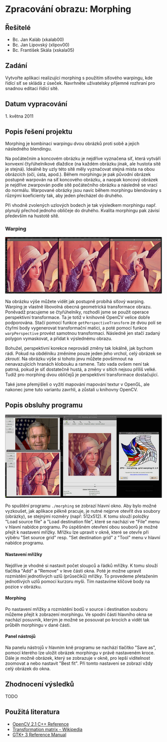 Zpracování obrazu: Morphing
===========================

Řešitelé
--------
* Bc. Jan Kaláb (xkalab00)
* Bc. Jan Lipovský (xlipov00)
* Bc. František Skála (xskala05)

Zadání
------
Vytvořte aplikaci realizující morphing s použitím síťového warpingu, kde řídící síť se skládá z úseček. Navrhněte uživatelsky příjemné rozhraní pro snadnou editaci řídící sítě.

Datum vypracování
-----------------
<p>1. května 2011</p>

Popis řešení projektu
---------------------
Morphing je kombinaci warpingu dvou obrázků proti sobě a jejich následného blendingu.

Na počátečním a koncovém obrázku je nejdříve vyznačena síť, která vytváří konvexní čtyřúhelníkové dlaždice (na každém obrázku jinak, ale hustota sítě je stejná). Ideálně by uzly této sítě měly vyznačovat stejná místa na obou obrázcích (oči, ústa, apod.). Během morphingu je pak původní obrázek postupně warpován na síť koncového obrázku, a naopak koncový obrázek je nejdříve zwarpován podle sítě počátečního obrázku a následně se vrací do normálu. Warpované obrázky jsou navíc během morphingu blendovány s různými koeficienty tak, aby jeden přecházel do druhého.

Při vhodně zvolených uzlových bodech je tak výsledkem morphingu např. plynulý přechod jednoho obličeje do druhého. Kvalita morphingu pak závisí především na hustotě sítě.

### Warping ###
![Síťový warping](warping.jpg)

Na obrázku výše můžete vidět jak postupně probíhá síťový warping. Warping je vlastně libovolná obecná geometrická transformace obrazu. Poněvadž pracujeme se čtyřúhelníky, rozhodli jsme se použít operace perspektivní transformace. Ta je totiž v knihovně OpenCV velice dobře podporována. Stačí pomocí funkce `getPerspectiveTransform` ze dvou polí se čtyřmi body vygenerovat transformační matici, a poté pomocí funkce `warpPerspective` provést samotnou transformaci. Následně jen stačí zadaný polygon vymaskovat, a přidat k výslednému obrazu.

Bohužel, perspektivní korekce neprovádí změny tak lokálně, jak bychom rádi. Pokud na obdélníku změníme pouze jeden jeho vrchol, celý obrázek se *zkroutí*. Na obrázku výše si tohoto jevu můžete povšimnout na nenavazujících hranách klobouku a ramene. Tato vada ovšem není tak patrná, pokud je síť dostatečně hustá, a změny v sítích nejsou příliš velké. Tudíž pro morphing dvou obličejů je perspektivní transformace dostačující.

Také jsme přemýšleli o vyžití mapování mapování textur v OpenGL, ale nakonec jsme tuto variantu zavrhli, a zůstali u knihovny OpenCV.

Popis obsluhy programu
----------------------
![Screenshot programu](screenshot.jpg)

Po spuštění programu `./morphing` se zobrazí hlavní okno. Aby bylo možné vyzkoušet, jak aplikace pěkně pracuje, je nutné nejprve otevřít dva soubory (obrázky), se stejnými rozměry (např: 512x512). K tomu slouží položky "Load source file" a "Load destination file", které se nachází ve "File" menu v hlavní nabídce programu. Po úspěšném otevření obou souborů je možné přejít k nastaveni mřížky. Mřížku lze upravit v okně, které se otevře při výběru "Set source grid" resp. "Set destination grid" z "Tool" menu v hlavní nabídce programu. 

#### Nastavení mřížky ####
Nejdříve je vhodné si nastavit počet sloupců a řádků mřížky. K tomu slouží tlačítka "Add" a "Remove" v leve části okna. Poté je možne upravit rozmístění jednotlivých uzlů (průsečíků) mřížky. To provedeme přetažením jednotlivých uzlů pomocí kurzoru myši. Tím nastavíme klíčové body na pozice v obrázku.

#### Morphing ####
Po nastavení mřížky a rozmístění bodů v source i destination souboru můžeme přejít k zobrazení morphingu. Ve spodní části hlavního okna se nachází posuvník, kterým je možné se posouvat po krocích a vidět tak průběh morphingu v dané části.

#### Panel nástrojů ####
Na panelu nástrojů v hlavním kně programu se nachází tlačítko "Save as", pomocí kterého lze uložit obrázek morphingu v právě nastaveném kroce. Dále je možně obrázek, který se zobrazuje v okně, pro lepší viditelnost zoomovat a nebo nastavit "Best fit". Při tomto nastaveni se zobrazí vždy celý obrázek do okna.

Zhodnocení výsledků
-------------------
TODO

Použitá literatura
------------------
* [OpenCV 2.1 C++ Reference](http://opencv.willowgarage.com/documentation/cpp/index.html)
* [Transformation matrix - Wikipedia](http://en.wikipedia.org/wiki/Transformation_matrix)
* [GTK+ 3 Reference Manual](http://developer.gnome.org/gtk3/stable/)
